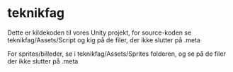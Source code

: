 # teknikfag
 Dette er kildekoden til vores Unity projekt, for source-koden se teknikfag/Assets/Script og kig på de filer, der ikke slutter på .meta
 
 For sprites/billeder, se i teknikfag/Assets/Sprites folderen, og se på de filer der ikke slutter på .meta

